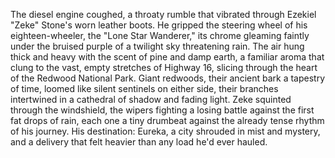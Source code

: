 The diesel engine coughed, a throaty rumble that vibrated through Ezekiel "Zeke" Stone's worn leather boots.  He gripped the steering wheel of his eighteen-wheeler, the "Lone Star Wanderer," its chrome gleaming faintly under the bruised purple of a twilight sky threatening rain.  The air hung thick and heavy with the scent of pine and damp earth, a familiar aroma that clung to the vast, empty stretches of Highway 16, slicing through the heart of the Redwood National Park.  Giant redwoods, their ancient bark a tapestry of time, loomed like silent sentinels on either side, their branches intertwined in a cathedral of shadow and fading light.  Zeke squinted through the windshield, the wipers fighting a losing battle against the first fat drops of rain, each one a tiny drumbeat against the already tense rhythm of his journey.  His destination: Eureka, a city shrouded in mist and mystery, and a delivery that felt heavier than any load he'd ever hauled.
